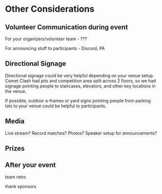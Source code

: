 # Other Considerations

## Volunteer Communication during event

For your organizers/volunteer team - ???

For announcing stuff to participants - Discord, PA

## Directional Signage

Directional signage could be very helpful depending on your venue setup. Comet Clash had pits and competition area split across 2 floors, so we had signage pointing people to staircases, elevators, and other key locations in the venue.

If possible, outdoor a-frames or yard signs pointing people from parking lots to your venue could be helpful to participants.

## Media

Live stream? Record matches? Photos? Speaker setup for announcements?

## Prizes

## After your event

team retro

thank sponsors

